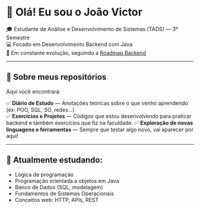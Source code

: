 # 👋 Olá! Eu sou o João Victor

🎓 Estudante de Análise e Desenvolvimento de Sistemas (TADS) — 3º Semestre  
💻 Focado em Desenvolvimento Backend com Java  
🚀 Em constante evolução, seguindo a [Roadmap Backend](https://roadmap.sh/backend)

---

## 📘 Sobre meus repositórios

Aqui você encontrará:

✅ **Diário de Estudo** — Anotações teóricas sobre o que venho aprendendo (ex: POO, SQL, SO, redes...)  
✅ **Exercícios e Projetos** — Códigos que estou desenvolvendo para praticar backend e também exercícios que fiz na faculdade.
✅ **Exploração de novas linguagens e ferramentas** — Sempre que testar algo novo, vai aparecer por aqui!

---

## 🧠 Atualmente estudando:

- Lógica de programação 
- Programação orientada a objetos em Java  
- Banco de Dados (SQL, modelagem)  
- Fundamentos de Sistemas Operacionais  
- Conceitos web: HTTP, APIs, REST 
